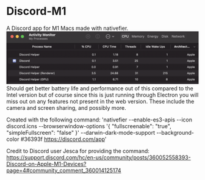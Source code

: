 # Discord-M1
A Discord app for M1 Macs made with nativefier.
![Screenshot of activity monitor](https://github.com/17hoehbr/Discord-M1/blob/main/activity%20monitor.png)
Should get better battery life and performance out of this compared to the Intel version but of course since this is just running through Electron you will miss out on any features not present in the web version. These include the camera and screen sharing, and possibly more.

Created with the following command:
'nativefier --enable-es3-apis --icon discord.icns --browserwindow-options '{ "fullscreenable": "true", "simpleFullscreen": "false" }' --darwin-dark-mode-support --background-color #36393f https://discord.com/app'

Credit to Discord user Jesca for providing the command: https://support.discord.com/hc/en-us/community/posts/360052558393-Discord-on-Apple-M1-Devices?page=4#community_comment_360014125174
